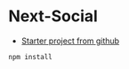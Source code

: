 # Next-Social  

- [Starter project from github](https://github.com/safak/next-social/tree/starter)  

```bash
npm install
```  

